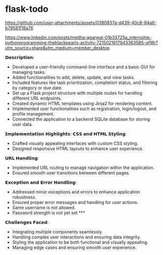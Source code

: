﻿# flask-todo

https://github.com/user-attachments/assets/0380837a-d439-40c8-84a6-b79581f18a76

https://www.linkedin.com/posts/medha-agarwal-01b33725a_internship-pythonprogramming-theblackpearls-activity-7215021617943363585-qfWr?utm_source=share&utm_medium=member_desktop

𝗗𝗲𝘀𝗰𝗿𝗶𝗽𝘁𝗶𝗼𝗻: 
- Developed a user-friendly command-line interface and a basic GUI for managing tasks.
- Added functionalities to add, delete, update, and view tasks.
- Included features like task prioritization, completion status, and filtering by category or due date.
- Set up a Flask project structure with multiple routes for handling different URL endpoints.
- Created dynamic HTML templates using Jinja2 for rendering content.
- Implemented user functionalities such as registration, login/logout, and profile management.
- Connected the application to a backend SQLite database for storing user data.

𝗜𝗺𝗽𝗹𝗲𝗺𝗲𝗻𝘁𝗮𝘁𝗶𝗼𝗻 𝗛𝗶𝗴𝗵𝗹𝗶𝗴𝗵𝘁𝘀: 𝗖𝗦𝗦 𝗮𝗻𝗱 𝗛𝗧𝗠𝗟 𝗦𝘁𝘆𝗹𝗶𝗻𝗴:
- Crafted visually appealing interfaces with custom CSS styling.
- Designed responsive HTML layouts to enhance user experience.

𝗨𝗥𝗟 𝗛𝗮𝗻𝗱𝗹𝗶𝗻𝗴:
- Implemented URL routing to manage navigation within the application.
- Ensured smooth user transitions between different pages.

𝗘𝘅𝗰𝗲𝗽𝘁𝗶𝗼𝗻 𝗮𝗻𝗱 𝗘𝗿𝗿𝗼𝗿 𝗛𝗮𝗻𝗱𝗹𝗶𝗻𝗴:
- Addressed minor exceptions and errors to enhance application robustness.
- Ensured proper error messages and handling for user actions.
- Same username is not allowed.
- Password strength is not yet set ***

𝗖𝗵𝗮𝗹𝗹𝗲𝗻𝗴𝗲𝘀 𝗙𝗮𝗰𝗲𝗱:
- Integrating multiple components seamlessly.
- Handling complex user interactions and ensuring data integrity.
- Styling the application to be both functional and visually appealing.
- Managing edge cases and ensuring smooth user experience.
